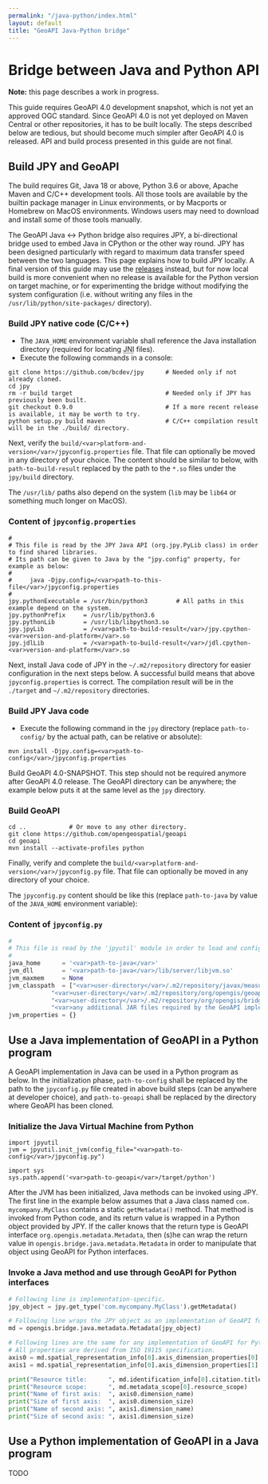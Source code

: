 ```yaml
---
permalink: "/java-python/index.html"
layout: default
title: "GeoAPI Java-Python bridge"
---
```


# Bridge between Java and Python API

<div class="bg-red-100 border border-red-400 text-red-700 px-4 py-3 my-4 rounded relative" role="alert">
  <strong class="font-bold">Note:</strong>
  <span class="block sm:inline">this page describes a work in progress.</span>
</div>

This guide requires GeoAPI 4.0 development snapshot, which is not yet an approved OGC standard.
Since GeoAPI 4.0 is not yet deployed on Maven Central or other repositories, it has to be built locally.
The steps described below are tedious, but should become much simpler after GeoAPI 4.0 is released.
API and build process presented in this guide are not final.


## Build JPY and GeoAPI

The build requires Git, Java 18 or above, Python 3.6 or above, Apache Maven and C/C++ development tools.
All those tools are available by the builtin package manager in Linux environments,
or by Macports or Homebrew on MacOS environments.
Windows users may need to download and install some of those tools manually.

The GeoAPI Java ↔ Python bridge also requires JPY, a bi-directional bridge used to embed Java in CPython or the other way round.
JPY has been designed particularly with regard to maximum data transfer speed between the two languages.
This page explains how to build JPY locally.
A final version of this guide may use the [releases](https://github.com/bcdev/jpy/releases) instead,
but for now local build is more convenient when no release is available for the Python version on target machine,
or for experimenting the bridge without modifying the system configuration
(i.e. without writing any files in the `/usr/lib/python/site-packages/` directory).

<!--
### Install a JPY release

* The `JAVA_HOME` environment variable shall reference the Java installation directory.
* Download a [release from GitHub](https://github.com/bcdev/jpy/releases).
* Execute `pip install jpy-<var>version-and-platform</var>.whl`

`jdl.cpython-*` and `jpy*` files will be installed in `/usr/lib/python3.6/site-packages/` directory
(the exact path will vary depending on the platform or Python version).
Open `jpyconfig.py` and verify that `java_home` et `jvm_dll` variables are paths to the right Java installation directory.
Note that this file located in `site-packages` directory has precedence over
the `JPY_PY_CONFIG` environment variable described later in this guide.
-->

### Build JPY native code (C/C++)

* The `JAVA_HOME` environment variable shall reference the Java installation directory
  (required for locating <abbr title="Java Native Interface">JNI</abbr> files).
* Execute the following commands in a console:

```shell
git clone https://github.com/bcdev/jpy      # Needed only if not already cloned.
cd jpy
rm -r build target                          # Needed only if JPY has previously been built.
git checkout 0.9.0                          # If a more recent release is available, it may be worth to try.
python setup.py build maven                 # C/C++ compilation result will be in the ./build/ directory.
```

Next, verify the `build/<var>platform-and-version</var>/jpyconfig.properties` file.
That file can optionally be moved in any directory of your choice.
The content should be similar to below,
with `path-to-build-result` replaced by the path to the `*.so` files under the `jpy/build` directory.
<!-- If JPY has been installed from a release instead of built locally,
then those `*.so` files are located in the `/usr/…/site-packages/` directory. -->
The `/usr/lib/` paths also depend on the system (`lib` may be `lib64` or something much longer on MacOS).

### Content of `jpyconfig.properties`

```properties
#
# This file is read by the JPY Java API (org.jpy.PyLib class) in order to find shared libraries.
# Its path can be given to Java by the "jpy.config" property, for example as below:
#
#     java -Djpy.config=/<var>path-to-this-file</var>/jpyconfig.properties
#
jpy.pythonExecutable = /usr/bin/python3        # All paths in this example depend on the system.
jpy.pythonPrefix     = /usr/lib/python3.6
jpy.pythonLib        = /usr/lib/libpython3.so
jpy.jpyLib           = /<var>path-to-build-result</var>/jpy.cpython-<var>version-and-platform</var>.so
jpy.jdlLib           = /<var>path-to-build-result</var>/jdl.cpython-<var>version-and-platform</var>.so
```

Next, install Java code of JPY in the `~/.m2/repository` directory
for easier configuration in the next steps below.
A successful build means that above `jpyconfig.properties` is correct.
The compilation result will be in the `./target` and `~/.m2/repository` directories.

### Build JPY Java code

* Execute the following command in the `jpy` directory
  (replace `path-to-config/` by the actual path, can be relative or absolute):

```shell
mvn install -Djpy.config=<var>path-to-config</var>/jpyconfig.properties
```

Build GeoAPI 4.0-SNAPSHOT. This step should not be required anymore after GeoAPI 4.0 release.
The GeoAPI directory can be anywhere; the example below puts it at the same level as the `jpy` directory.

### Build GeoAPI

```shell
cd ..            # Or move to any other directory.
git clone https://github.com/opengeospatial/geoapi
cd geoapi
mvn install --activate-profiles python
```

Finally, verify and complete the `build/<var>platform-and-version</var>/jpyconfig.py` file.
That file can optionally be moved in any directory of your choice.
<!-- If JPY has been installed from a release, that file already exists in the <abbr>site-packages</abbr> directory
and may be edited in-place (attempts to use a copy elsewhere seems to have no effect). -->
The `jpyconfig.py` content should be like this
(replace `path-to-java` by value of the `JAVA_HOME` environment variable):

### Content of `jpyconfig.py`

```python
#
# This file is read by the 'jpyutil' module in order to load and configure the JVM from Python.
#
java_home      = '<var>path-to-java</var>'
jvm_dll        = '<var>path-to-java</var>/lib/server/libjvm.so'
jvm_maxmem     = None
jvm_classpath  = ["<var>user-directory</var>/.m2/repository/javax/measure/unit-api/1.0/unit-api-1.0.jar",
            "<var>user-directory</var>/.m2/repository/org/opengis/geoapi-pending/4.0-SNAPSHOT/geoapi-pending-4.0-SNAPSHOT.jar",
            "<var>user-directory</var>/.m2/repository/org/opengis/bridge/geoapi-java-python/4.0-SNAPSHOT/geoapi-java-python-4.0-SNAPSHOT.jar",
            "<var>any additional JAR files required by the GeoAPI implementation to use.</var>"]
jvm_properties = {}
```

## Use a Java implementation of GeoAPI in a Python program

A GeoAPI implementation in Java can be used in a Python program as below.
In the initialization phase, `path-to-config` shall be replaced by the path to the
`jpyconfig.py` file created in above build steps (can be anywhere at developer choice),
and `path-to-geoapi` shall be replaced by the directory where GeoAPI has been cloned.

### Initialize the Java Virtual Machine from Python

```shell
import jpyutil
jvm = jpyutil.init_jvm(config_file="<var>path-to-config</var>/jpyconfig.py")

import sys
sys.path.append('<var>path-to-geoapi</var>/target/python')
```

After the JVM has been initialized, Java methods can be invoked using JPY.
The first line in the example below assumes that a Java class named `com.​mycompany.​MyClass`
contains a static `getMetadata()` method.
That method is invoked from Python code,
and its return value is wrapped in a Python object provided by JPY.
If the caller knows that the return type is GeoAPI interface `org.​opengis.​metadata.​Metadata`,
then (s)he can wrap the return value in `opengis.​bridge.​java.​metadata.​Metadata` in order to
manipulate that object using GeoAPI for Python interfaces.

### Invoke a Java method and use through GeoAPI for Python interfaces

```python
# Following line is implementation-specific.
jpy_object = jpy.get_type('com.mycompany.MyClass').getMetadata()

# Following line wraps the JPY object as an implementation of GeoAPI for Python interfaces.
md = opengis.bridge.java.metadata.Metadata(jpy_object)

# Following lines are the same for any implementation of GeoAPI for Python.
# All properties are derived from ISO 19115 specification.
axis0 = md.spatial_representation_info[0].axis_dimension_properties[0]
axis1 = md.spatial_representation_info[0].axis_dimension_properties[1]

print("Resource title:      ", md.identification_info[0].citation.title)
print("Resource scope:      ", md.metadata_scope[0].resource_scope)
print("Name of first axis:  ", axis0.dimension_name)
print("Size of first axis:  ", axis0.dimension_size)
print("Name of second axis: ", axis1.dimension_name)
print("Size of second axis: ", axis1.dimension_size)
```

## Use a Python implementation of GeoAPI in a Java program

TODO
